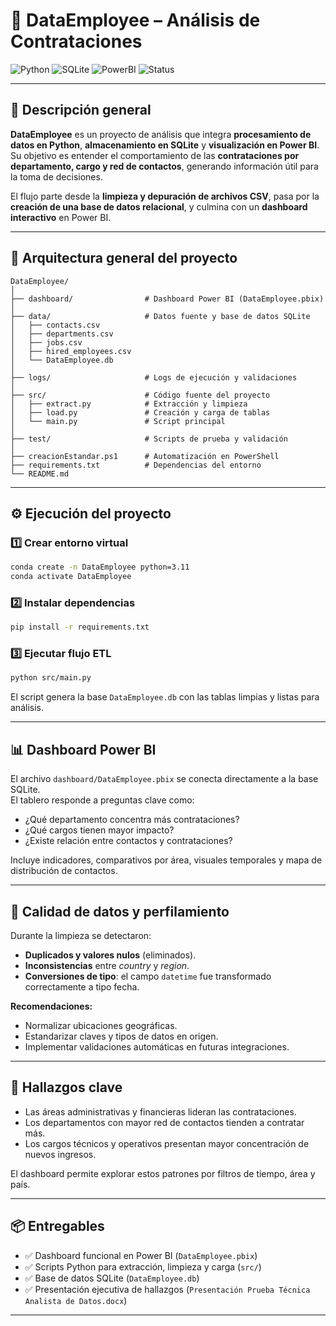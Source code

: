 # 🧠 **DataEmployee – Análisis de Contrataciones**

![Python](https://img.shields.io/badge/Python-3.11-blue?logo=python)
![SQLite](https://img.shields.io/badge/Database-SQLite-lightgrey?logo=sqlite)
![PowerBI](https://img.shields.io/badge/Power%20BI-Dashboard-yellow?logo=powerbi)
![Status](https://img.shields.io/badge/Status-Completed-brightgreen)

---

## 📘 **Descripción general**

**DataEmployee** es un proyecto de análisis que integra **procesamiento de datos en Python**, **almacenamiento en SQLite** y **visualización en Power BI**.  
Su objetivo es entender el comportamiento de las **contrataciones por departamento, cargo y red de contactos**, generando información útil para la toma de decisiones.

El flujo parte desde la **limpieza y depuración de archivos CSV**, pasa por la **creación de una base de datos relacional**, y culmina con un **dashboard interactivo** en Power BI.

---

## 🧩 **Arquitectura general del proyecto**

```
DataEmployee/
│
├── dashboard/                # Dashboard Power BI (DataEmployee.pbix)
│
├── data/                     # Datos fuente y base de datos SQLite
│   ├── contacts.csv
│   ├── departments.csv
│   ├── jobs.csv
│   ├── hired_employees.csv
│   └── DataEmployee.db
│
├── logs/                     # Logs de ejecución y validaciones
│
├── src/                      # Código fuente del proyecto
│   ├── extract.py            # Extracción y limpieza
│   ├── load.py               # Creación y carga de tablas
│   └── main.py               # Script principal
│
├── test/                     # Scripts de prueba y validación
│
├── creacionEstandar.ps1      # Automatización en PowerShell
├── requirements.txt          # Dependencias del entorno
└── README.md
```

---

## ⚙️ **Ejecución del proyecto**

### 1️⃣ Crear entorno virtual
```bash
conda create -n DataEmployee python=3.11
conda activate DataEmployee
```

### 2️⃣ Instalar dependencias
```bash
pip install -r requirements.txt
```

### 3️⃣ Ejecutar flujo ETL
```bash
python src/main.py
```

El script genera la base `DataEmployee.db` con las tablas limpias y listas para análisis.

---

## 📊 **Dashboard Power BI**

El archivo `dashboard/DataEmployee.pbix` se conecta directamente a la base SQLite.  
El tablero responde a preguntas clave como:

- ¿Qué departamento concentra más contrataciones?  
- ¿Qué cargos tienen mayor impacto?  
- ¿Existe relación entre contactos y contrataciones?  

Incluye indicadores, comparativos por área, visuales temporales y mapa de distribución de contactos.

---

## 🧮 **Calidad de datos y perfilamiento**

Durante la limpieza se detectaron:
- **Duplicados y valores nulos** (eliminados).  
- **Inconsistencias** entre *country* y *region*.  
- **Conversiones de tipo**: el campo `datetime` fue transformado correctamente a tipo fecha.  

**Recomendaciones:**
- Normalizar ubicaciones geográficas.  
- Estandarizar claves y tipos de datos en origen.  
- Implementar validaciones automáticas en futuras integraciones.

---

## 🧠 **Hallazgos clave**

- Las áreas administrativas y financieras lideran las contrataciones.  
- Los departamentos con mayor red de contactos tienden a contratar más.  
- Los cargos técnicos y operativos presentan mayor concentración de nuevos ingresos.  

El dashboard permite explorar estos patrones por filtros de tiempo, área y país.

---

## 📦 **Entregables**

- ✅ Dashboard funcional en Power BI (`DataEmployee.pbix`)  
- ✅ Scripts Python para extracción, limpieza y carga (`src/`)  
- ✅ Base de datos SQLite (`DataEmployee.db`)  
- ✅ Presentación ejecutiva de hallazgos (`Presentación Prueba Técnica Analista de Datos.docx`)  

---

